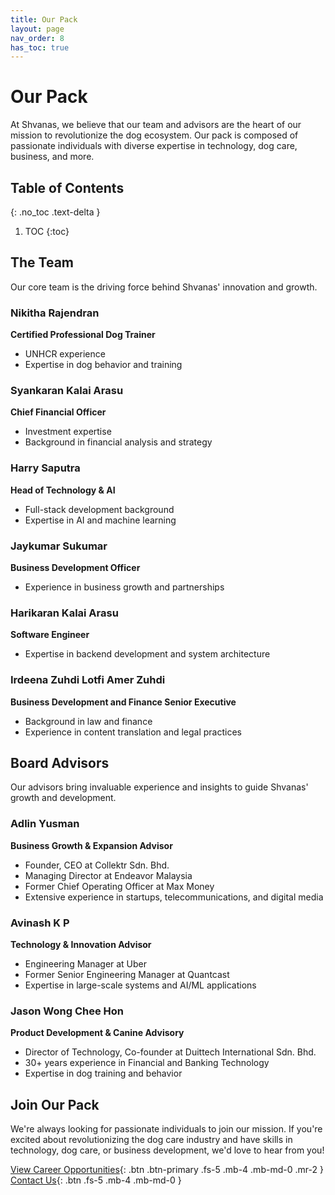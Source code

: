 ```yaml
---
title: Our Pack
layout: page
nav_order: 8
has_toc: true
---
```


# Our Pack

At Shvanas, we believe that our team and advisors are the heart of our mission to revolutionize the dog ecosystem. Our pack is composed of passionate individuals with diverse expertise in technology, dog care, business, and more.

## Table of Contents

{: .no_toc .text-delta }

1. TOC
   {:toc}

## The Team

Our core team is the driving force behind Shvanas' innovation and growth.

### Nikitha Rajendran

**Certified Professional Dog Trainer**

- UNHCR experience
- Expertise in dog behavior and training

### Syankaran Kalai Arasu

**Chief Financial Officer**

- Investment expertise
- Background in financial analysis and strategy

### Harry Saputra

**Head of Technology & AI**

- Full-stack development background
- Expertise in AI and machine learning

### Jaykumar Sukumar

**Business Development Officer**

- Experience in business growth and partnerships

### Harikaran Kalai Arasu

**Software Engineer**

- Expertise in backend development and system architecture

### Irdeena Zuhdi Lotfi Amer Zuhdi

**Business Development and Finance Senior Executive**

- Background in law and finance
- Experience in content translation and legal practices

## Board Advisors

Our advisors bring invaluable experience and insights to guide Shvanas' growth and development.

### Adlin Yusman

**Business Growth & Expansion Advisor**

- Founder, CEO at Collektr Sdn. Bhd.
- Managing Director at Endeavor Malaysia
- Former Chief Operating Officer at Max Money
- Extensive experience in startups, telecommunications, and digital media

### Avinash K P

**Technology & Innovation Advisor**

- Engineering Manager at Uber
- Former Senior Engineering Manager at Quantcast
- Expertise in large-scale systems and AI/ML applications

### Jason Wong Chee Hon

**Product Development & Canine Advisory**

- Director of Technology, Co-founder at Duittech International Sdn. Bhd.
- 30+ years experience in Financial and Banking Technology
- Expertise in dog training and behavior

## Join Our Pack

We're always looking for passionate individuals to join our mission. If you're excited about revolutionizing the dog care industry and have skills in technology, dog care, or business development, we'd love to hear from you!

[View Career Opportunities](careers.html){: .btn .btn-primary .fs-5 .mb-4 .mb-md-0 .mr-2 }
[Contact Us](contact.html){: .btn .fs-5 .mb-4 .mb-md-0 }
